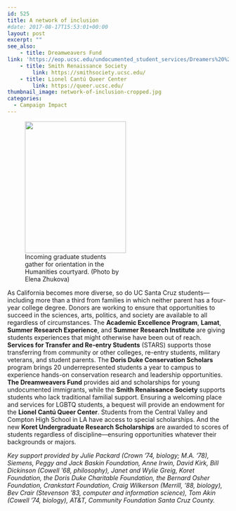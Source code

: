 ```yaml
---
id: 525
title: A network of inclusion
#date: 2017-08-17T15:53:01+00:00
layout: post
excerpt: ""
see_also:
	- title: Dreamweavers Fund
link: 'https://eop.ucsc.edu/undocumented_student_services/Dreamers%20%20Fund.html'
	- title: Smith Renaissance Society
		link: https://smithsociety.ucsc.edu/
	- title: Lionel Cantú Queer Center
		link: https://queer.ucsc.edu/
thumbnail_image: network-of-inclusion-cropped.jpg
categories:
  - Campaign Impact
---
```

<figure id="attachment_2800" style="width: 230px" class="wp-caption alignright"><img class="wp-image-2800 size-medium" src="http://live-ucsc-giving.pantheonsite.io/wp-content/uploads/2017/08/network-of-inclusion-230x300.jpg" alt="" width="230" height="300" srcset="https://ucsc-giving.lndo.site/wp-content/uploads/2017/08/network-of-inclusion-230x300.jpg 230w, https://ucsc-giving.lndo.site/wp-content/uploads/2017/08/network-of-inclusion-768x1000.jpg 768w, https://ucsc-giving.lndo.site/wp-content/uploads/2017/08/network-of-inclusion-787x1024.jpg 787w, https://ucsc-giving.lndo.site/wp-content/uploads/2017/08/network-of-inclusion.jpg 845w" sizes="(max-width: 230px) 100vw, 230px" /><figcaption class="wp-caption-text">Incoming graduate students gather for orientation in the Humanities courtyard. (Photo by Elena Zhukova)</figcaption></figure> 

As California becomes more diverse, so do UC Santa Cruz students—including more than a third from families in which neither parent has a four-year college degree. Donors are working to ensure that opportunities to succeed in the sciences, arts, politics, and society are available to all regardless of circumstances. The **Academic Excellence Program**, **Lamat**, **Summer Research Experience**, and **Summer Research Institute** are giving students experiences that might otherwise have been out of reach. **Services for Transfer and Re-entry Students** (STARS) supports those transferring from community or other colleges, re-entry students, military veterans, and student parents. The **Doris Duke Conservation Scholars** program brings 20 underrepresented students a year to campus to experience hands-on conservation research and leadership opportunities. **The Dreamweavers Fund** provides aid and scholarships for young undocumented immigrants, while the **Smith Renaissance Society** supports students who lack traditional familial support. Ensuring a welcoming place and services for LGBTQ students, a bequest will provide an endowment for the **Lionel Cantú Queer Center**. Students from the Central Valley and Compton High School in LA have access to special scholarships. And the new **Koret Undergraduate Research Scholarships** are awarded to scores of students regardless of discipline—ensuring opportunities whatever their backgrounds or majors.

_Key support provided by Julie Packard (Crown &#8217;74, biology; M.A. &#8217;78), Siemens, Peggy and Jack Baskin Foundation, Anne Irwin, David Kirk, Bill Dickinson (Cowell &#8217;68, philosophy), Janet and Wylie Greig, Koret Foundation, the Doris Duke Charitable Foundation, the Bernard Osher Foundation, Crankstart Foundation, Craig Wilkerson (Merrill, &#8217;88, biology), Bev Crair (Stevenson &#8217;83, computer and information science), Tom Akin (Cowell &#8217;74, biology), AT&T, Community Foundation Santa Cruz County._
